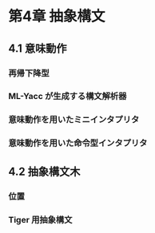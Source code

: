 # 第4章 抽象構文

## 4.1 意味動作

### 再帰下降型

### ML-Yacc が生成する構文解析器

### 意味動作を用いたミニインタプリタ

### 意味動作を用いた命令型インタプリタ

## 4.2 抽象構文木

### 位置

### Tiger 用抽象構文
